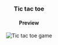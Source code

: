 <div align="center">

### Tic tac toe

#### Preview

![Tic tac toe game](https://i.postimg.cc/PrDdTPnK/game.gif)

</div>
